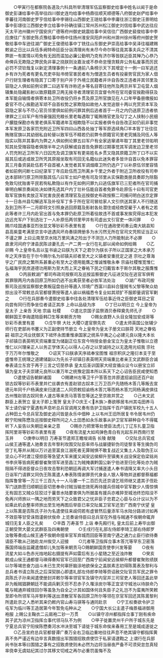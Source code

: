 <!-- { "loadSidebar": true } -->
　　○甲寅行在都察院各道及六科具所举清理军伍监察御史给事中姓名以闻于是命御史彭谦给事中高举往四川御史连均给事中杨鼎往顺天顺德等八府御史赵俨给事中李蕃往河南御史罗亨信给事中李锡往山西御史王琏给事中李庸往浙江御史汪景明给事中彭璟往江西御史李立给事中孙确往镇江常州苏州松江御史刘信给事中武达往应天太平池州徽州宁国安庆广德等府州御史姚震给事中吴信往广西御史裴俊给事中李应庚往广东御史陈贞豫给事中杨中往扬州淮安凤阳庐州和州滁州徐州等府州御史贺敬给事中车逊往湖广御史王俊德给事中丁铣往山东御史尹崇高给事中吴泽往福建赐敕谕之日比以兵伍多阙特命廷臣分诣清理尚有未尽今命尔等往竟其事夫兵之不清其弊匪一有匿情以苟免有无因而滥加必廉公勤明乃克有济尔等皆朕近臣其殚乃心恭乃命俾兵无欺隐之弊民免非辜之挠朕则汝嘉汝或不恭命怠慢贪黩弃公务私废事而厉民必罚不贷钦哉复以新定清理事例十一条通前八条榜示天下其增定十一例一曰军逃还乡有诈为死者有更名充吏卒贴书倚官害民者有为僧道生员者有投豪势官民为家人佃户行财生理者有隐其丁口寄于别户并于外境立民籍者并许自告改正违者并其邻里及容隐之人俱如前例论罪二曰逃军有诈称还乡等名目寄往他所及两京并军卫屯营人烟辏集处隐藏影射以致原籍原卫两无挨寻者清理官员宜督令所在官司委官挨勘得获及本军能自输情者俱寄本处卫所收役仍将乡贯及原卫所官旗见在人口年甲备册缴报如委官不尽心挨勘逃军顽不自首权势之家欺隐如故他人发觉追银十两以充赏资本军及容隐之家与不尽心官员邻里俱如前例问罪其例后逃者首于一月之内仍送原卫违者依律罪之三曰军户有恃豪强因充粮长里老每遇取丁辄贿赂官吏及勾丁之人挟制小民细户朦胧保勘亦有里老俱系军籍递年互相欺隐不以实报者俱令自告改正如仍前非事觉本军发原卫各家罚充附近卫所军四曰山西各处抽丁等军原选续角□羊本皆丁壮往往贿赂官旗以其幼弱私自轮替以致军伍不精若仍前弊令原籍官司里老究捕及同伍人等指实以陈并其事内为弊之人俱如例论罪五曰军户有全家逃窜递年取丁其里老邻佑明知其处受赂容隐者俱限半年之内获解或自首告免罪若过期事觉其军调发边卫里老邻人罚充附近卫所军六日囚充及调卫旗军有更易姓名乡贯又隐其原籍卫所丁口不以实报其后或逃或故卫所凭其原报坐取有司回无名籍似此迷失者多皆许自首以免本罪容其三月备资装赴伍若不自首被人发觉者其军调烟瘴卫所仍选户丁以补原伍邻里容情者如前例问断七曰纪录军丁年应赴伍而卫所离乡千里之外者于附近卫所收役有司申达本部转行原卫所除豁其伍八曰军士如户绝有司及邻里从实保勘类册具奏即为除豁免致勾扰贻害平民若徇私欺隐以有作无如例问罪九曰逃伍旗军已三犯者所在官司捕审明白解京奏闻处决如律先选其户内丁壮补伍能自首者免罪令赴原伍十曰有司官吏取军官旗有卖放正军扰害良民者清理官及巡按御史布政按察二司捕问明白送京定罪十一日各州县勾解逃军及补役军丁多于所在官司冒给家人文引供送其家人不行随送及到卫所不一二月即将文引照身逃回原籍及影射各处潜住或经商受雇于人者有之若此等者许三月内赴官出首与免本罪仍赴原卫所着役故违不首或事发挨究得出本犯发边远充军户下别选壮丁一人补原伍两邻里甲并有司虚出文引官吏一体问罪
　　○赐爪哇国通事亚烈张显文等钞彩币表里有差
　　○行在通政使司奏云南大姚县知县高紫童考满至京言中途遇风坏舟奏牍牌册多为水污然无所在官司文凭照证当正以不谨之罪  上曰云南至京水陆万里风涛之险出于不测岂人力所能制此不必罪
　　○直隶河间府宁津县民陈谅妻孔氏一产二男一女行在礼部以闻命如例给赐
　　○乙卯赐  今上皇帝名且以玺书谕之曰朕为天下之君尔为朕长子所以正国家之大本承万年之天序皆在于尔今赐尔名为祁镇夫祁者至大之义镇者安重抚定之道  宗社之尊海宇之广民庶之繁所系甚重必有至大之德用能膺之惟诚惟敬永奉  宗庙社稷惟宽惟仁弘福海宇民庶道德功用斯为至大而上天之眷祐下民之归戴皆本于斯尔其敬之服膺惟永
　　○丙辰敕湖广都司布政司按察司及巡按监察御史凡征进交阯在逃官军俱宥其罪限两月内各回原卫所如仍逃不出禽获至者必依军法处治
　　○湖广布政司按察司及巡按监察御史奏叛寇盘伯孙等遁入邻境广西富川县紏合獞贼韦父黎等聚众劫掠出没不常敕总兵官都督萧授等遣人谕以祸福悉令复业如其顽犷不服即量调官军剿之
　　○行在兵部奏今遣御史给事中往各处清理军伍给事近侍之臣御史耳目之官向尝有同行而争坐位者请正其序  上命以品级为序
　　○丁巳以明日立  今上皇帝为皇太子  上亲告  天地  宗庙  社稷
　　○遣北京国子监祭酒贝泰释奠先师孔子
　　○朝鲜国王李祹遣陪臣韩□生等来朝贡方物
　　○赐女直野人头目女隆加安成哥等钞彩币表里有差
　　○戊午祭  大社  大稷○遣官祭先农
　　○遣太师英国公张辅少师行在吏部尚书蹇义为正副使持节册立  今上皇帝为皇太子册文曰朕荷  天地之眷佑嗣  祖宗之鸿业抚御天下祗怀永图重惟承国家之统系华夷之心必建元良以隆大本长子祁镇日表英明天资端重宜为储副正位东宫今特授金册金宝立为皇太子惟敬以立德惟仁以兴理亲正人以务正学体天心以得人心存之以至诚持之以无逸用光绍我  宗社于万万年尔惟敬之
　　○诏天下曰朕承天序祗奉宝图惟  祖宗积庆之隆衍本支于至盛惟帝王统理之道建储副以为先长子祁镇日表英明天资端重比者亲王文武群臣合诚奉表请立东宫于再于三言之切至恭承  皇太后圣训国家大经宜循众议今以册宝立祁镇为皇太子夫崇建元良所以重万年之统豫定国本所以系天下之心诏告臣民咸使知悉
　　○遣使诏告朝鲜诸国
　　○赐建州左等卫千户答答忽并原遣招谕回还百户赵锁古奴等钞彩币表里并纻丝袭衣有差赵锁古奴本三万卫百户先随杨木答几等叛去宣德元年同千户杨满皮来归遂遣二人同赍敕招谕杨木答兀等而杨木答兀同杨满皮俱往古州惟赵锁古奴同舍人速古等来贡马答答忽等送之至京故并赏之
　　○己未文武群臣上表贺立  皇太子即上笺贺  皇太子○庆王＜木旃＞奏欲移居韦州其屯田养马军士请仍留宁夏遇有声息听总兵官调用又奏有告护卫指挥千百户镇抚军校九十五人占种田土今总兵官及御史追问皆是永乐中佃种  上以韦州王旧所居复书令居韦州仍敕宁阳候陈懋及巡按御史释所问之人土田悉如永乐故事从护卫官军耕种自今不得辄听下人妄告以失朝廷亲亲之意
　　○赐亦力把里等处使臣法虎儿丁辽东扎童卫指挥阿里哥等钞彩币表里有差
　　○夜有流星大如鸡弹色青白有光起东井西南行至玉井
　　○庚申以明日  万寿圣节遣郑王瞻埈谒告  长陵  献陵
　　○交阯总兵官成山侯王通等遣人驰奏言去年黎利攻围交阯臣率师与战屡捷斩伪司徒黎豸等生擒伪司空丁礼等并从贼以万计追至富良江溺死者无算贼惧不敢复战近又集土人及取伪王以坚众心不时渡江侵掠臣等急望大军来援又闻安远侯柳升至镇夷关战没保定伯梁铭尚书李庆等皆病死都督崔聚领军进至昌江为贼掩袭黔国公新宁伯进至归化等处亦为贼阻隔不得进臣督众日夜攻击黎利恐朝廷再调大军讨捕遂遣人奉书请降又率大小头目日诣军门请罪又同伪王陈暠遣人奉表陈情谢罪贡代身金人银人等物并送都督蔡福都指挥鲁曾等一万三千三百九十一人马骡一千二百匹先还京请乞班师继又遣其子侄赴军门送款愿归顺朝廷臣切思奉命讨贼当输忠效死再待援兵但城中官军数少人情惊惧无有固志又贼众狂狡过于曩昔水陆要害俱为所据虽有援兵亦难猝至城池终恐陷没不免再兴师旅以一隅之地而劳天下之众致君父之忧非臣子忠君之心臣与众计议以为不如乘此机会整率师旅出至生地再图后举臣已率交阯属卫官军还至广西南宁伏望  皇上以陈暠是否陈氏子孙为名遣使往来觇伺若有虚冒然后量添军马水陆分路进讨如再不效臣等甘受诛戮谨俯伏俟命  上览奏谕侍臣曰总兵官在外擅与贼通不俟朝命辄弃城归无复人臣之礼矣
　　○辛酉  万寿圣节  上诣  奉先殿行礼  皇太后前上寿毕出御正朝受贺大晏文武群臣及四夷朝使
　　○壬戌行在礼部左侍郎李琦工部右侍郎罗汝敬等奏成山候王通不俟朝命擅率官军弃城而回臣等至南宁遇之通力止臣行欲待奏请臣不敢从己驰赴龙州俟交人迎接
　　○兀者等卫指挥佥事木答兀等罕东卫密落蔟国师端岳监藏遣僧却儿失加等来朝贡马○赐朝鲜国贡使李兴发等晏
　　○夜有流星大如斗色赤光烛地起右摄提有声如雷后有五小星随之至近浊炸散
　　○癸亥敕成山侯王通都督马瑛得奏知官军已回至广西南宁前闻安远侯柳升都督崔聚败绩朕以尔等竭忠奋力战斗未已生灵何辜肝脑涂地欲保全之盖朕素志初得陈暠表及黎利与总兵者书请立陈氏之后深契朕心即遣礼部左侍郎李琦等赍诏赦交阯官员军民之罪令具陈氏子孙来闻遣使册封并敕尔等率领官军及镇守内官并三司官吏人等回还盖此举非为叛贼猖獗朝廷不能调兵剿灭但不忍赤子久罹涂炭尔等正宜坚守城池以待朕命乃辄与贼通弃城径回尔等虽急为自全之计其如国体何且失臣子之礼岂不为蛮夷所笑敕至即令所领军马并黎利等送出溃散官军各回原卫所尔等领在京官军回还其陈暠黎利所遣赴京之人悉听其来仍敕内官山寿马骐等与通同赴京
　　○宁王权奏欲令护卫屯军为临川等王造居第今年暂免屯种从之
　　○宁国大长公主遣子梅景福进御用袍服  上赐公主鞠衣二云肩袍二钞一万贯
　　○以镇守凉州都指挥佥事丁刚有疾命其子武为凉州卫指挥佥事代领马队不为例
　　○甲子徙置灵州千户所于城东先是宁夏总兵官宁阳侯陈懋奏河水冲决至城下请徙于城东命俟来春用工至是城成遂徙之
　　○乙丑宣府总兵官都督谭广奏万全右卫临边重地往往声息不绝其镇守都指挥黄真不务严谨近有边卒言真数擅出军围猎招致虏使饮于私家请逮鞫之  上谓行在兵部尚书张本等曰围猎之事有之招致虏使则未必然为边将当昼夜严备不可须臾怠忽真轻率侥幸无虞姑纪其过尔其移文切戒之再尔必重罚虽悔不及
